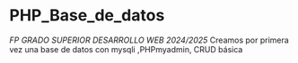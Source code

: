# PHP_Base_de_datos
*FP GRADO SUPERIOR DESARROLLO WEB 2024/2025*
Creamos por primera vez una base de datos con mysqli ,PHPmyadmin, CRUD básica
